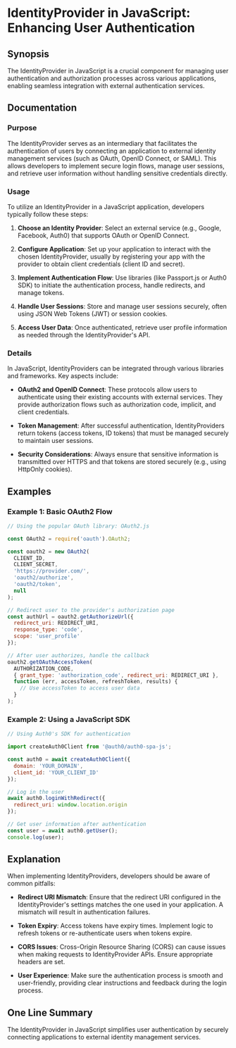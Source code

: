 <!--
Meta Description: # IdentityProvider in JavaScript: Enhancing User Authentication ## Synopsis The IdentityProvider in JavaScript is a crucial component for managing use...
Meta Keywords: user, authentication, oauth2, identityprovider, tokens
-->

# IdentityProvider in JavaScript: Enhancing User Authentication

## Synopsis
The IdentityProvider in JavaScript is a crucial component for managing user authentication and authorization processes across various applications, enabling seamless integration with external authentication services.

## Documentation

### Purpose
The IdentityProvider serves as an intermediary that facilitates the authentication of users by connecting an application to external identity management services (such as OAuth, OpenID Connect, or SAML). This allows developers to implement secure login flows, manage user sessions, and retrieve user information without handling sensitive credentials directly.

### Usage
To utilize an IdentityProvider in a JavaScript application, developers typically follow these steps:

1. **Choose an Identity Provider**: Select an external service (e.g., Google, Facebook, Auth0) that supports OAuth or OpenID Connect.

2. **Configure Application**: Set up your application to interact with the chosen IdentityProvider, usually by registering your app with the provider to obtain client credentials (client ID and secret).

3. **Implement Authentication Flow**: Use libraries (like Passport.js or Auth0 SDK) to initiate the authentication process, handle redirects, and manage tokens.

4. **Handle User Sessions**: Store and manage user sessions securely, often using JSON Web Tokens (JWT) or session cookies.

5. **Access User Data**: Once authenticated, retrieve user profile information as needed through the IdentityProvider's API.

### Details
In JavaScript, IdentityProviders can be integrated through various libraries and frameworks. Key aspects include:

- **OAuth2 and OpenID Connect**: These protocols allow users to authenticate using their existing accounts with external services. They provide authorization flows such as authorization code, implicit, and client credentials.

- **Token Management**: After successful authentication, IdentityProviders return tokens (access tokens, ID tokens) that must be managed securely to maintain user sessions.

- **Security Considerations**: Always ensure that sensitive information is transmitted over HTTPS and that tokens are stored securely (e.g., using HttpOnly cookies).

## Examples

### Example 1: Basic OAuth2 Flow

```javascript
// Using the popular OAuth library: OAuth2.js

const OAuth2 = require('oauth').OAuth2;

const oauth2 = new OAuth2(
  CLIENT_ID,
  CLIENT_SECRET,
  'https://provider.com/',
  'oauth2/authorize',
  'oauth2/token',
  null
);

// Redirect user to the provider's authorization page
const authUrl = oauth2.getAuthorizeUrl({
  redirect_uri: REDIRECT_URI,
  response_type: 'code',
  scope: 'user_profile'
});

// After user authorizes, handle the callback
oauth2.getOAuthAccessToken(
  AUTHORIZATION_CODE,
  { grant_type: 'authorization_code', redirect_uri: REDIRECT_URI },
  function (err, accessToken, refreshToken, results) {
    // Use accessToken to access user data
  }
);
```

### Example 2: Using a JavaScript SDK

```javascript
// Using Auth0's SDK for authentication

import createAuth0Client from '@auth0/auth0-spa-js';

const auth0 = await createAuth0Client({
  domain: 'YOUR_DOMAIN',
  client_id: 'YOUR_CLIENT_ID'
});

// Log in the user
await auth0.loginWithRedirect({
  redirect_uri: window.location.origin
});

// Get user information after authentication
const user = await auth0.getUser();
console.log(user);
```

## Explanation
When implementing IdentityProviders, developers should be aware of common pitfalls:

- **Redirect URI Mismatch**: Ensure that the redirect URI configured in the IdentityProvider's settings matches the one used in your application. A mismatch will result in authentication failures.

- **Token Expiry**: Access tokens have expiry times. Implement logic to refresh tokens or re-authenticate users when tokens expire.

- **CORS Issues**: Cross-Origin Resource Sharing (CORS) can cause issues when making requests to IdentityProvider APIs. Ensure appropriate headers are set.

- **User Experience**: Make sure the authentication process is smooth and user-friendly, providing clear instructions and feedback during the login process.

## One Line Summary
The IdentityProvider in JavaScript simplifies user authentication by securely connecting applications to external identity management services.